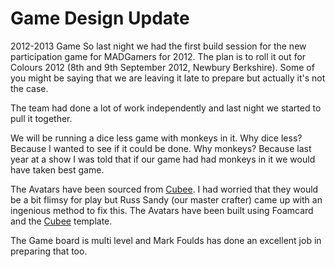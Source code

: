 # Game Design Update

2012-2013 Game So last night we had the first build session for the new participation game for MADGamers for 2012. The plan is to roll it out for Colours 2012 (8th and 9th September 2012, Newbury Berkshire). Some of you might be saying that we are leaving it late to prepare but actually it's not the case.  
  
The team had done a lot of work independently and last night we started to pull it together.  
  
We will be running a dice less game with monkeys in it. Why dice less? Because I wanted to see if it could be done. Why monkeys? Because last year at a show I was told that if our game had had monkeys in it we would have taken best game.  
  
The Avatars have been sourced from [Cubee](http://www.cubeecraft.com/). I had worried that they would be a bit flimsy for play but Russ Sandy (our master crafter) came up with an ingenious method to fix this. The Avatars have been built using Foamcard and the [Cubee](http://www.cubeecraft.com/) template.  
  
The Game board is multi level and Mark Foulds has done an excellent job in preparing that too.  
